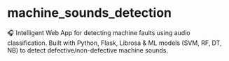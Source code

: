 # machine_sounds_detection
🎧 Intelligent Web App for detecting machine faults using audio classification. Built with Python, Flask, Librosa &amp; ML models (SVM, RF, DT, NB) to detect defective/non-defective machine sounds.
